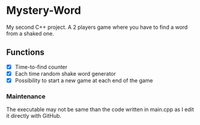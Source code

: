 # Mystery-Word
My second C++ project. A 2 players game where you have to find a word from a shaked one.

## Functions

- [x] Time-to-find counter
- [x] Each time random shake word generator
- [x] Possibility to start a new game at each end of the game

### Maintenance
The executable may not be same than the code written in main.cpp as I edit it directly with GitHub.
